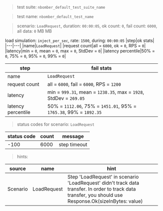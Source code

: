 > test suite: `nbomber_default_test_suite_name`

> test name: `nbomber_default_test_name`

> scenario: `LoadRequest`, duration: `00:00:05`, ok count: `0`, fail count: `6000`, all data: `0` MB MB

load simulation: `inject_per_sec`, rate: `1500`, during: `00:00:05`
|step|ok stats|
|---|---|
|name|`LoadRequest`|
|request count|all = `6000`, ok = `0`, RPS = `0`|
|latency|min = `0`, mean = `0`, max = `0`, StdDev = `0`|
|latency percentile|50% = `0`, 75% = `0`, 95% = `0`, 99% = `0`|

|step|fail stats|
|---|---|
|name|`LoadRequest`|
|request count|all = `6000`, fail = `6000`, RPS = `1200`|
|latency|min = `999.31`, mean = `1238.35`, max = `1928`, StdDev = `269.05`|
|latency percentile|50% = `1112.06`, 75% = `1451.01`, 95% = `1765.38`, 99% = `1892.35`|
> status codes for scenario: `LoadRequest`

|status code|count|message|
|---|---|---|
|-100|6000|step timeout|

> hints:

|source|name|hint|
|---|---|---|
|Scenario|LoadRequest|Step 'LoadRequest' in scenario 'LoadRequest' didn't track data transfer. In order to track data transfer, you should use Response.Ok(sizeInBytes: value)|
